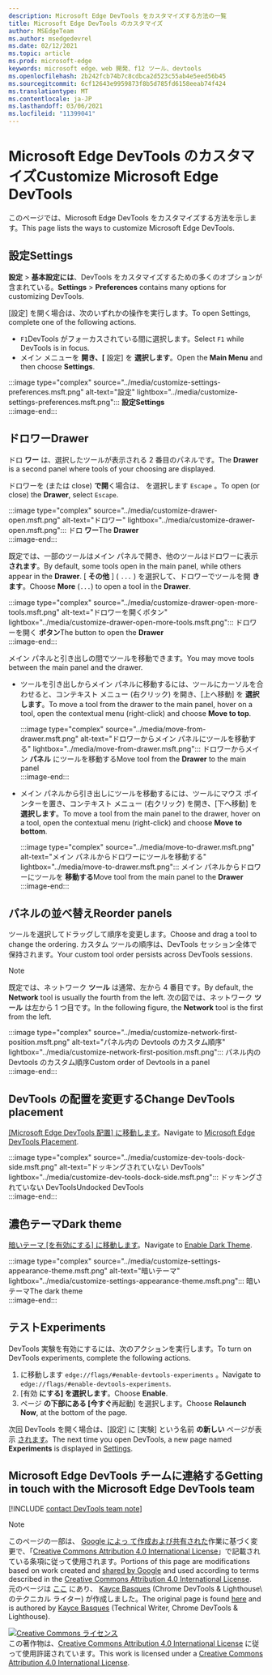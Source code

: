 ```yaml
---
description: Microsoft Edge DevTools をカスタマイズする方法の一覧
title: Microsoft Edge DevTools のカスタマイズ
author: MSEdgeTeam
ms.author: msedgedevrel
ms.date: 02/12/2021
ms.topic: article
ms.prod: microsoft-edge
keywords: microsoft edge、web 開発、f12 ツール、devtools
ms.openlocfilehash: 2b242fcb74b7c8cdbca2d523c55ab4e5eed56b45
ms.sourcegitcommit: 6cf12643e9959873f8b5d785fd6158eeab74f424
ms.translationtype: MT
ms.contentlocale: ja-JP
ms.lasthandoff: 03/06/2021
ms.locfileid: "11399041"
---
```

<!-- Copyright Kayce Basques 

   Licensed under the Apache License, Version 2.0 (the "License");
   you may not use this file except in compliance with the License.
   You may obtain a copy of the License at

       https://www.apache.org/licenses/LICENSE-2.0

   Unless required by applicable law or agreed to in writing, software
   distributed under the License is distributed on an "AS IS" BASIS,
   WITHOUT WARRANTIES OR CONDITIONS OF ANY KIND, either express or implied.
   See the License for the specific language governing permissions and
   limitations under the License.  -->

# <a name="customize-microsoft-edge-devtools"></a><span data-ttu-id="529ad-104">Microsoft Edge DevTools のカスタマイズ</span><span class="sxs-lookup"><span data-stu-id="529ad-104">Customize Microsoft Edge DevTools</span></span>  

<span data-ttu-id="529ad-105">このページでは、Microsoft Edge DevTools をカスタマイズする方法を示します。</span><span class="sxs-lookup"><span data-stu-id="529ad-105">This page lists the ways to customize Microsoft Edge DevTools.</span></span>  

## <a name="settings"></a><span data-ttu-id="529ad-106">設定</span><span class="sxs-lookup"><span data-stu-id="529ad-106">Settings</span></span>  

<span data-ttu-id="529ad-107">**設定**  > **基本設定には**、DevTools をカスタマイズするための多くのオプションが含まれている。</span><span class="sxs-lookup"><span data-stu-id="529ad-107">**Settings** > **Preferences** contains many options for customizing DevTools.</span></span>  

<span data-ttu-id="529ad-108">[設定] を開く場合は、次のいずれかの操作を実行します。</span><span class="sxs-lookup"><span data-stu-id="529ad-108">To open Settings, complete one of the following actions.</span></span>  

*   <span data-ttu-id="529ad-109">`F1`DevTools がフォーカスされている間に選択します。</span><span class="sxs-lookup"><span data-stu-id="529ad-109">Select `F1` while DevTools is in focus.</span></span>  
*   <span data-ttu-id="529ad-110">メイン メニューを **開き、[** 設定] を **選択します**。</span><span class="sxs-lookup"><span data-stu-id="529ad-110">Open the **Main Menu** and then choose **Settings**.</span></span>  
    
:::image type="complex" source="../media/customize-settings-preferences.msft.png" alt-text="設定" lightbox="../media/customize-settings-preferences.msft.png":::
   **<span data-ttu-id="529ad-112">設定</span><span class="sxs-lookup"><span data-stu-id="529ad-112">Settings</span></span>**  
:::image-end:::  

## <a name="drawer"></a><span data-ttu-id="529ad-113">ドロワー</span><span class="sxs-lookup"><span data-stu-id="529ad-113">Drawer</span></span>  

<span data-ttu-id="529ad-114">ドロ **ワー** は、選択したツールが表示される 2 番目のパネルです。</span><span class="sxs-lookup"><span data-stu-id="529ad-114">The **Drawer** is a second panel where tools of your choosing are displayed.</span></span>  

<span data-ttu-id="529ad-115">ドロワーを \(または close\) **で開**く場合は、 を選択します `Escape` 。</span><span class="sxs-lookup"><span data-stu-id="529ad-115">To open \(or close\) the **Drawer**, select `Escape`.</span></span>  

:::image type="complex" source="../media/customize-drawer-open.msft.png" alt-text="ドロワー" lightbox="../media/customize-drawer-open.msft.png":::
   <span data-ttu-id="529ad-117">ドロ **ワー**</span><span class="sxs-lookup"><span data-stu-id="529ad-117">The **Drawer**</span></span>  
:::image-end:::  

<span data-ttu-id="529ad-118">既定では、一部のツールはメイン パネルで開き、他のツールはドロワーに表示 **されます**。</span><span class="sxs-lookup"><span data-stu-id="529ad-118">By default, some tools open in the main panel, while others appear in the **Drawer**.</span></span>  <span data-ttu-id="529ad-119">[ **その他** ] \( `...` \) を選択して、ドロワーでツールを開 **きます**。</span><span class="sxs-lookup"><span data-stu-id="529ad-119">Choose **More** \(`...`\) to open a tool in the **Drawer**.</span></span>  

:::image type="complex" source="../media/customize-drawer-open-more-tools.msft.png" alt-text="ドロワーを開くボタン" lightbox="../media/customize-drawer-open-more-tools.msft.png":::
   <span data-ttu-id="529ad-121">ドロワーを開く **ボタン**</span><span class="sxs-lookup"><span data-stu-id="529ad-121">The button to open the **Drawer**</span></span>  
:::image-end:::  

<span data-ttu-id="529ad-122">メイン パネルと引き出しの間でツールを移動できます。</span><span class="sxs-lookup"><span data-stu-id="529ad-122">You may move tools between the main panel and the drawer.</span></span>  

*   <span data-ttu-id="529ad-123">ツールを引き出しからメイン パネルに移動するには、ツールにカーソルを合わせると、コンテキスト メニュー \(右クリック\) を開き、[上へ移動] を **選択します**。</span><span class="sxs-lookup"><span data-stu-id="529ad-123">To move a tool from the drawer to the main panel, hover on a tool, open the contextual menu \(right-click\) and choose **Move to top**.</span></span>  
    
    :::image type="complex" source="../media/move-from-drawer.msft.png" alt-text="ドロワーからメイン パネルにツールを移動する" lightbox="../media/move-from-drawer.msft.png":::
       <span data-ttu-id="529ad-125">ドロワーからメイン **パネル** にツールを移動する</span><span class="sxs-lookup"><span data-stu-id="529ad-125">Move tool from the **Drawer** to the main panel</span></span>  
    :::image-end:::  
    
*   <span data-ttu-id="529ad-126">メイン パネルから引き出しにツールを移動するには、ツールにマウス ポインターを置き、コンテキスト メニュー \(右クリック\) を開き、[下へ移動] を **選択します**。</span><span class="sxs-lookup"><span data-stu-id="529ad-126">To move a tool from the main panel to the drawer, hover on a tool, open the contextual menu \(right-click\) and choose **Move to bottom**.</span></span>  
    
    :::image type="complex" source="../media/move-to-drawer.msft.png" alt-text="メイン パネルからドロワーにツールを移動する" lightbox="../media/move-to-drawer.msft.png":::
       <span data-ttu-id="529ad-128">メイン パネルからドロワーにツールを **移動する**</span><span class="sxs-lookup"><span data-stu-id="529ad-128">Move tool from the main panel to the **Drawer**</span></span>
    :::image-end:::  
    

## <a name="reorder-panels"></a><span data-ttu-id="529ad-129">パネルの並べ替え</span><span class="sxs-lookup"><span data-stu-id="529ad-129">Reorder panels</span></span>  

<span data-ttu-id="529ad-130">ツールを選択してドラッグして順序を変更します。</span><span class="sxs-lookup"><span data-stu-id="529ad-130">Choose and drag a tool to change the ordering.</span></span>  <span data-ttu-id="529ad-131">カスタム ツールの順序は、DevTools セッション全体で保持されます。</span><span class="sxs-lookup"><span data-stu-id="529ad-131">Your custom tool order persists across DevTools sessions.</span></span>  

> [!NOTE]
> <span data-ttu-id="529ad-132">既定では、ネットワーク **ツール** は通常、左から 4 番目です。</span><span class="sxs-lookup"><span data-stu-id="529ad-132">By default, the **Network** tool is usually the fourth from the left.</span></span>  <span data-ttu-id="529ad-133">次の図では、ネットワーク **ツール** は左から 1 つ目です。</span><span class="sxs-lookup"><span data-stu-id="529ad-133">In the following figure, the **Network** tool is the first from the left.</span></span>  

:::image type="complex" source="../media/customize-network-first-position.msft.png" alt-text="パネル内の Devtools のカスタム順序" lightbox="../media/customize-network-first-position.msft.png":::
   <span data-ttu-id="529ad-135">パネル内の Devtools のカスタム順序</span><span class="sxs-lookup"><span data-stu-id="529ad-135">Custom order of Devtools in a panel</span></span>  
:::image-end:::  

## <a name="change-devtools-placement"></a><span data-ttu-id="529ad-136">DevTools の配置を変更する</span><span class="sxs-lookup"><span data-stu-id="529ad-136">Change DevTools placement</span></span>  

<span data-ttu-id="529ad-137">[[Microsoft Edge DevTools 配置] に移動します][DevToolsPlacement]。</span><span class="sxs-lookup"><span data-stu-id="529ad-137">Navigate to [Microsoft Edge DevTools Placement][DevToolsPlacement].</span></span>  

:::image type="complex" source="../media/customize-dev-tools-dock-side.msft.png" alt-text="ドッキングされていない DevTools" lightbox="../media/customize-dev-tools-dock-side.msft.png":::
   <span data-ttu-id="529ad-139">ドッキングされていない DevTools</span><span class="sxs-lookup"><span data-stu-id="529ad-139">Undocked DevTools</span></span>  
:::image-end:::  

## <a name="dark-theme"></a><span data-ttu-id="529ad-140">濃色テーマ</span><span class="sxs-lookup"><span data-stu-id="529ad-140">Dark theme</span></span>  

<span data-ttu-id="529ad-141">[暗いテーマ [を有効にする] に移動します][DarkTheme]。</span><span class="sxs-lookup"><span data-stu-id="529ad-141">Navigate to [Enable Dark Theme][DarkTheme].</span></span>  

:::image type="complex" source="../media/customize-settings-appearance-theme.msft.png" alt-text="暗いテーマ" lightbox="../media/customize-settings-appearance-theme.msft.png":::
   <span data-ttu-id="529ad-143">暗いテーマ</span><span class="sxs-lookup"><span data-stu-id="529ad-143">The dark theme</span></span>  
:::image-end:::  

## <a name="experiments"></a><span data-ttu-id="529ad-144">テスト</span><span class="sxs-lookup"><span data-stu-id="529ad-144">Experiments</span></span>  

<span data-ttu-id="529ad-145">DevTools 実験を有効にするには、次のアクションを実行します。</span><span class="sxs-lookup"><span data-stu-id="529ad-145">To turn on DevTools experiments, complete the following actions.</span></span>  

1.  <span data-ttu-id="529ad-146">に移動します `edge://flags/#enable-devtools-experiments` 。</span><span class="sxs-lookup"><span data-stu-id="529ad-146">Navigate to `edge://flags/#enable-devtools-experiments`.</span></span>  
1.  <span data-ttu-id="529ad-147">[有効 **にする] を選択します**。</span><span class="sxs-lookup"><span data-stu-id="529ad-147">Choose **Enable**.</span></span>  
1.  <span data-ttu-id="529ad-148">ページ **の下部にある [今すぐ**再起動] を選択します。</span><span class="sxs-lookup"><span data-stu-id="529ad-148">Choose **Relaunch Now**, at the bottom of the page.</span></span>  

<span data-ttu-id="529ad-149">次回 DevTools を開く場合は、[設定] に [実験] という名前 **の新しい** ページが表示 [されます](#settings)。</span><span class="sxs-lookup"><span data-stu-id="529ad-149">The next time you open DevTools, a new page named **Experiments** is displayed in [Settings](#settings).</span></span>  

## <a name="getting-in-touch-with-the-microsoft-edge-devtools-team"></a><span data-ttu-id="529ad-150">Microsoft Edge DevTools チームに連絡する</span><span class="sxs-lookup"><span data-stu-id="529ad-150">Getting in touch with the Microsoft Edge DevTools team</span></span>  

[!INCLUDE [contact DevTools team note](../includes/contact-devtools-team-note.md)]  

<!-- image links -->  

[ImageMoreIcon]: ../media/more-icon.msft.png  

<!-- links -->  

[DevToolsPlacement]: ./placement.md "Microsoft Edge DevTools の配置を変更 | Microsoft Docs"  
[DarkTheme]: ./dark-theme.md "Microsoft Edge DevTools サーバーで暗いテーマを有効|Microsoft Docs"  

> [!NOTE]
> <span data-ttu-id="529ad-153">このページの一部は、 [Google によっ て作成および共有された][GoogleSitePolicies]作業に基づく変更で、「[Creative Commons Attribution 4.0 International License][CCA4IL]」で記載されている条項に従って使用されます。</span><span class="sxs-lookup"><span data-stu-id="529ad-153">Portions of this page are modifications based on work created and [shared by Google][GoogleSitePolicies] and used according to terms described in the [Creative Commons Attribution 4.0 International License][CCA4IL].</span></span>  
> <span data-ttu-id="529ad-154">元のページは [ここ](https://developers.google.com/web/tools/chrome-devtools/customize/index) にあり、 [Kayce Basques][KayceBasques] \(Chrome DevTools \& Lighthouse\ のテクニカル ライター) が作成しました。</span><span class="sxs-lookup"><span data-stu-id="529ad-154">The original page is found [here](https://developers.google.com/web/tools/chrome-devtools/customize/index) and is authored by [Kayce Basques][KayceBasques] \(Technical Writer, Chrome DevTools \& Lighthouse\).</span></span>  

[![Creative Commons ライセンス][CCby4Image]][CCA4IL]  
<span data-ttu-id="529ad-156">この著作物は、[Creative Commons Attribution 4.0 International License][CCA4IL] に従って使用許諾されています。</span><span class="sxs-lookup"><span data-stu-id="529ad-156">This work is licensed under a [Creative Commons Attribution 4.0 International License][CCA4IL].</span></span>  

[CCA4IL]: https://creativecommons.org/licenses/by/4.0  
[CCby4Image]: https://i.creativecommons.org/l/by/4.0/88x31.png  
[GoogleSitePolicies]: https://developers.google.com/terms/site-policies  
[KayceBasques]: https://developers.google.com/web/resources/contributors/kaycebasques  
